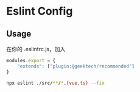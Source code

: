 # Eslint Config

## Usage

在你的 .eslintrc.js，加入

```js
modules.export = {
    "extends": ["plugin:@geektech/recommended"]
}
```

```bash
npx eslint ./src/**/*.{vue,ts} --fix
```
